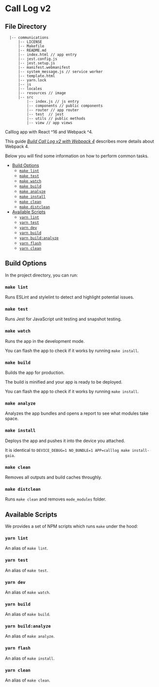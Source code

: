 # Call Log v2

## File Directory

```
  |-- communications
      |-- LICENSE
      |-- Makefile
      |-- README.md
      |-- index.html // app entry
      |-- jest.config.js
      |-- jest.setup.js
      |-- manifest.webmanifest
      |-- system_message.js // service worker
      |-- template.html
      |-- yarn.lock
      |-- js
      |-- locales
      |-- resources // image
      |-- src
          |-- index.js // js entry
          |-- components // public components
          |-- router // app router
          |-- test  // jest
          |-- utils // public methods
          |-- view // app views
```

Calllog app with React ^16 and Webpack ^4.

This guide *[Build Call Log v2 with Webpack 4]* describes more details about
Webpack 4.

Below you will find some information on how to perform common tasks.

- [Build Options](#build-options)
  - [`make lint`](#make-lint)
  - [`make test`](#make-test)
  - [`make watch`](#make-watch)
  - [`make build`](#make-build)
  - [`make analyze`](#make-analyze)
  - [`make install`](#make-install)
  - [`make clean`](#make-clean)
  - [`make distclean`](#make-distclean)
- [Available Scripts](#available-scripts)
  - [`yarn lint`](#yarn-lint)
  - [`yarn test`](#yarn-test)
  - [`yarn dev`](#yarn-dev)
  - [`yarn build`](#yarn-build)
  - [`yarn build:analyze`](#yarn-buildanalyze)
  - [`yarn flash`](#yarn-flash)
  - [`yarn clean`](#yarn-clean)

[Build Call Log v2 with Webpack 4]: docs/webpack4.md

## Build Options

In the project directory, you can run:

### `make lint`

Runs ESLint and stylelint to detect and highlight potential issues.

### `make test`

Runs Jest for JavaScript unit testing and snapshot testing.

### `make watch`

Runs the app in the development mode.

You can flash the app to check if it works by running `make install`.

### `make build`

Builds the app for production.

The build is minified and your app is ready to be deployed.

You can flash the app to check if it works by running `make install`.

### `make analyze`

Analyzes the app bundles and opens a report to see what modules take space.

### `make install`

Deploys the app and pushes it into the device you attached.

It is identical to `DEVICE_DEBUG=1 NO_BUNDLE=1 APP=calllog make install-gaia`.

### `make clean`

Removes all outputs and build caches throughly.

### `make distclean`

Runs `make clean` and removes `mode_modules` folder.

## Available Scripts

We provides a set of NPM scripts which runs `make` under the hood:

### `yarn lint`

An alias of `make lint`.

### `yarn test`

An alias of `make test`.

### `yarn dev`

An alias of `make watch`.

### `yarn build`

An alias of `make build`.

### `yarn build:analyze`

An alias of `make analyze`.

### `yarn flash`

An alias of `make install`.

### `yarn clean`

An alias of `make clean`.
